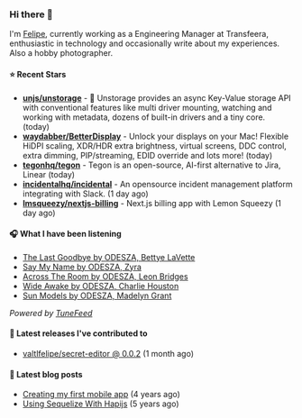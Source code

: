 ### Hi there 👋

I'm [Felipe](https://felipevm.com), currently working as a Engineering Manager at Transfeera, enthusiastic in technology and occasionally write about my experiences. Also a hobby photographer.

#### ⭐ Recent Stars
- **[unjs/unstorage](https://github.com/unjs/unstorage)** -  💾 Unstorage provides an async Key-Value storage API with conventional features like multi driver mounting, watching and working with metadata, dozens of built-in drivers and a tiny core. (today)
- **[waydabber/BetterDisplay](https://github.com/waydabber/BetterDisplay)** - Unlock your displays on your Mac! Flexible HiDPI scaling, XDR/HDR extra brightness, virtual screens, DDC control, extra dimming, PIP/streaming, EDID override and lots more! (today)
- **[tegonhq/tegon](https://github.com/tegonhq/tegon)** - Tegon is an open-source, AI-first alternative to Jira, Linear (today)
- **[incidentalhq/incidental](https://github.com/incidentalhq/incidental)** - An opensource incident management platform integrating with Slack. (1 day ago)
- **[lmsqueezy/nextjs-billing](https://github.com/lmsqueezy/nextjs-billing)** - Next.js billing app with Lemon Squeezy (1 day ago)

#### 🎧 What I have been listening
- [The Last Goodbye by ODESZA, Bettye LaVette](https://open.spotify.com/track/2gQK13gXYZRq2MgvPJyHx8)
- [Say My Name by ODESZA, Zyra](https://open.spotify.com/track/1LeItUMezKA1HdCHxYICed)
- [Across The Room by ODESZA, Leon Bridges](https://open.spotify.com/track/4YaNLEPw3MrIgkGOkBrAh2)
- [Wide Awake by ODESZA, Charlie Houston](https://open.spotify.com/track/5OLfObog5za3O71jQgZFsB)
- [Sun Models by ODESZA, Madelyn Grant](https://open.spotify.com/track/7jZHUhAmW5oq1cq6s8IxmK)

_Powered by [TuneFeed](https://tunefeed.app?ref=valtlfelipe-gh-profile)_ 

#### 🚀 Latest releases I've contributed to


- [valtlfelipe/secret-editor @ 0.0.2](https://github.com/valtlfelipe/secret-editor/releases/tag/0.0.2) (1 month ago)

#### 📄 Latest blog posts
- [Creating my first mobile app](https://felipevm.com/posts/creating-my-first-mobile-app/) (4 years ago)
- [Using Sequelize With Hapijs](https://felipevm.com/posts/using-sequelize-with-hapijs/) (5 years ago)
